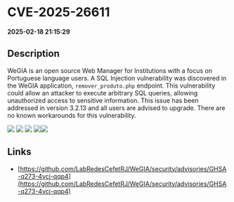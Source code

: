 # CVE-2025-26611

**2025-02-18 21:15:29**

## Description
WeGIA is an open source Web Manager for Institutions with a focus on Portuguese language users. A SQL Injection vulnerability was discovered in the WeGIA application, `remover_produto.php` endpoint. This vulnerability could allow an attacker to execute arbitrary SQL queries, allowing unauthorized access to sensitive information. This issue has been addressed in version 3.2.13 and all users are advised to upgrade. There are no known workarounds for this vulnerability.

![](https://img.shields.io/static/v1?label=Exploit&message=Yes&color=red)
![](https://img.shields.io/static/v1?label=Score&message=10.0&color=red)
![](https://img.shields.io/static/v1?label=Severity&message=CRITICAL&color=red)
![](https://img.shields.io/static/v1?label=CWE&message=SQL&color=green)![](https://img.shields.io/static/v1?label=CWE&message=SQL&color=green)

## Links
- [https://github.com/LabRedesCefetRJ/WeGIA/security/advisories/GHSA-q273-4vcj-qqp4](https://github.com/LabRedesCefetRJ/WeGIA/security/advisories/GHSA-q273-4vcj-qqp4)
